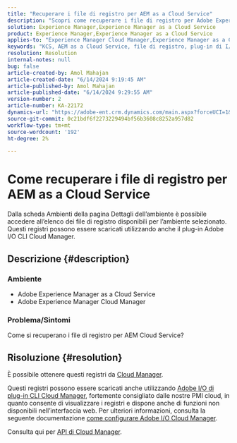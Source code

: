 ```yaml
---
title: "Recuperare i file di registro per AEM as a Cloud Service"
description: "Scopri come recuperare i file di registro per Adobe Experience Manager as a Cloud Service."
solution: Experience Manager,Experience Manager as a Cloud Service
product: Experience Manager,Experience Manager as a Cloud Service
applies-to: "Experience Manager Cloud Manager,Experience Manager as a Cloud Service"
keywords: "KCS, AEM as a Cloud Service, file di registro, plug-in di I/O Cloud Manager, AEMaaCS, plug-in, API"
resolution: Resolution
internal-notes: null
bug: false
article-created-by: Amol Mahajan
article-created-date: "6/14/2024 9:19:45 AM"
article-published-by: Amol Mahajan
article-published-date: "6/14/2024 9:29:55 AM"
version-number: 2
article-number: KA-22172
dynamics-url: "https://adobe-ent.crm.dynamics.com/main.aspx?forceUCI=1&pagetype=entityrecord&etn=knowledgearticle&id=4c77f839-2f2a-ef11-840b-000d3a34c086"
source-git-commit: 0c21bdf6f2273229494bf56b3608c8252a957d82
workflow-type: tm+mt
source-wordcount: '192'
ht-degree: 2%

---
```


# Come recuperare i file di registro per AEM as a Cloud Service


Dalla scheda Ambienti della pagina Dettagli dell’ambiente è possibile accedere all’elenco dei file di registro disponibili per l’ambiente selezionato. Questi registri possono essere scaricati utilizzando anche il plug-in Adobe I/O CLI Cloud Manager.

## Descrizione {#description}


### <b>Ambiente</b>

- Adobe Experience Manager as a Cloud Service
- Adobe Experience Manager Cloud Manager




### <b>Problema/Sintomi</b>

Come si recuperano i file di registro per AEM Cloud Service?


## Risoluzione {#resolution}


È possibile ottenere questi registri da [Cloud Manager](https://experienceleague.adobe.com/docs/experience-manager-cloud-service/content/implementing/using-cloud-manager/manage-logs.html?lang=en).

Questi registri possono essere scaricati anche utilizzando [Adobe I/O di plug-in CLI Cloud Manager](https://github.com/adobe/aio-cli-plugin-cloudmanager), fortemente consigliato dalle nostre PMI cloud, in quanto consente di visualizzare i registri e dispone anche di funzioni non disponibili nell’interfaccia web. Per ulteriori informazioni, consulta la seguente documentazione [come configurare Adobe I/O Cloud Manager](https://experienceleaguecommunities.adobe.com/t5/adobe-experience-manager/setting-up-adobe-i-o-cli-for-cloud-manager-aem-community-blog/m-p/380156).

Consulta qui per [API di Cloud Manager](https://developer.adobe.com/experience-cloud/cloud-manager/reference/api/#operation/getEnvironmentLogs).
